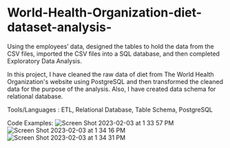 # World-Health-Organization-diet-dataset-analysis-
Using the employees’ data, designed the tables to hold the data from the CSV files, imported the CSV files into a SQL database, and then completed Exploratory Data Analysis.

In this project, I have cleaned the raw data of diet from The World Health Organization's website using PostgreSQL and then transformed the cleaned data for the purpose of the analysis. Also, I have created data schema for relational database.

Tools/Languages : ETL, Relational Database, Table Schema, PostgreSQL

Code Examples: 
![Screen Shot 2023-02-03 at 1 33 57 PM](https://user-images.githubusercontent.com/113545468/216681026-f3acaead-c408-4c0e-8d0a-9aba8c92b28a.png)
![Screen Shot 2023-02-03 at 1 34 16 PM](https://user-images.githubusercontent.com/113545468/216681046-d92ff05f-3fed-47bc-9763-91cd05c3bac5.png)
![Screen Shot 2023-02-03 at 1 34 31 PM](https://user-images.githubusercontent.com/113545468/216681066-9e0cbfc1-72bf-4d53-829f-847878d4343f.png)

